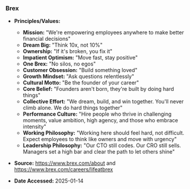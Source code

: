 ### Brex

- **Principles/Values:**
  - **Mission:** "We're empowering employees anywhere to make better financial decisions"
  - **Dream Big:** "Think 10x, not 10%"
  - **Ownership:** "If it's broken, you fix it"
  - **Impatient Optimism:** "Move fast, stay positive"
  - **One Brex:** "No silos, no egos"
  - **Customer Obsession:** "Build something loved"
  - **Growth Mindset:** "Ask questions relentlessly"
  - **Cultural Motto:** "Be the founder of your career"
  - **Core Belief:** "Founders aren't born, they're built by doing hard things"
  - **Collective Effort:** "We dream, build, and win together. You'll never climb alone. We do hard things together"
  - **Performance Culture:** "Hire people who thrive in challenging moments, value ambition, high agency, and those who embrace intensity"
  - **Working Philosophy:** "Working here should feel hard, not difficult. Expect employees to think like owners and move with urgency"
  - **Leadership Philosophy:** "Our CTO still codes. Our CRO still sells. Managers set a high bar and clear the path to let others shine"

- **Source:** https://www.brex.com/about and https://www.brex.com/careers/lifeatbrex
- **Date Accessed:** 2025-01-14